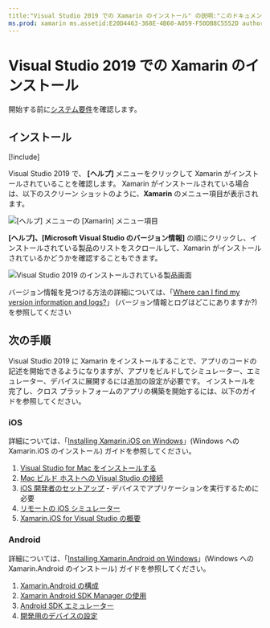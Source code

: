 ```yaml
---
title:"Visual Studio 2019 での Xamarin のインストール" の説明:"このドキュメントでは、Visual Studio 2019 で Xamarin をインストールする方法を説明します。 要件、インストール プロセス、インストールの確認について説明します。"
ms.prod: xamarin ms.assetid:E20D4463-368E-4B60-A059-F50DB8C5552D author: conceptdev ms.author: crdun ms.date:08/28/2018 no-loc: [Xamarin.Forms, Xamarin.Essentials]
---
```

# <a name="installing-xamarin-in-visual-studio-2019"></a>Visual Studio 2019 での Xamarin のインストール

<a name="requirements"></a>

開始する前に[システム要件](~/cross-platform/get-started/requirements.md)を確認します。

## <a name="installation"></a>インストール

[!include[](~/cross-platform/includes/install-xamarin-windows-2019.md)]

Visual Studio 2019 で、 **[ヘルプ]** メニューをクリックして Xamarin がインストールされていることを確認します。 Xamarin がインストールされている場合は、以下のスクリーン ショットのように、**Xamarin** のメニュー項目が表示されます。

![[ヘルプ] メニューの [Xamarin] メニュー項目](windows-images/12-xamarin-menu-item.png "[ヘルプ] メニューの [Xamarin] メニュー項目")

**[ヘルプ]、[Microsoft Visual Studio のバージョン情報]** の順にクリックし、インストールされている製品のリストをスクロールして、Xamarin がインストールされているかどうかを確認することもできます。

![Visual Studio 2019 のインストールされている製品画面](windows-images/13-xamarin-is-installed.png "Visual Studio 2019 のインストールされている製品画面")

バージョン情報を見つける方法の詳細については、「[Where can I find my version information and logs?](~/cross-platform/troubleshooting/questions/version-logs.md)」 (バージョン情報とログはどこにありますか?) を参照してください

## <a name="next-steps"></a>次の手順

Visual Studio 2019 に Xamarin をインストールすることで、アプリのコードの記述を開始できるようになりますが、アプリをビルドしてシミュレーター、エミュレーター、デバイスに展開するには追加の設定が必要です。 インストールを完了し、クロス プラットフォームのアプリの構築を開始するには、以下のガイドを参照してください。

### <a name="ios"></a>iOS

詳細については、「[Installing Xamarin.iOS on Windows](~/ios/get-started/installation/windows/index.md)」(Windows への Xamarin.iOS のインストール) ガイドを参照してください。

1. [Visual Studio for Mac をインストールする](https://docs.microsoft.com/visualstudio/mac/installation)
2. [Mac ビルド ホストへの Visual Studio の接続](~/ios/get-started/installation/windows/connecting-to-mac/index.md)
3. [iOS 開発者のセットアップ](~/ios/get-started/installation/device-provisioning/index.md) - デバイスでアプリケーションを実行するために必要
4. [リモートの iOS シミュレーター](~/tools/ios-simulator/index.md)
5. [Xamarin.iOS for Visual Studio の概要](~/ios/get-started/installation/windows/introduction-to-xamarin-ios-for-visual-studio.md)

### <a name="android"></a>Android

詳細については、「[Installing Xamarin.Android on Windows](~/android/get-started/installation/windows.md)」(Windows への Xamarin.Android のインストール) ガイドを参照してください。

1. [Xamarin.Android の構成](~/android/get-started/installation/windows.md#configuration)
2. [Xamarin Android SDK Manager の使用](~/android/get-started/installation/android-sdk.md?ide=vs)
3. [Android SDK エミュレーター](~/android/get-started/installation/android-emulator/index.md)
4. [開発用のデバイスの設定](~/android/get-started/installation/set-up-device-for-development.md)
